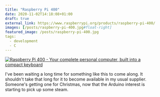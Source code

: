 ```yaml
---
title: "Raspberry Pi 400"
date: 2020-11-02T14:18:08+01:00
draft: true
external_link: https://www.raspberrypi.org/products/raspberry-pi-400/
images: [/posts/raspberry-pi-400.jpg#float-right]
featured_image: /posts/raspberry-pi-400.jpg
tags:
  - development
  - C
---
```


[![Raspberry Pi 400 - Your complete personal computer, built into a compact keyboard](/posts/raspberry-pi-400.jpg#float-right)](https://www.raspberrypi.org/products/raspberry-pi-400/)

I've been waiting a long time for something like this to come along. It shouldn't take that long for it to become available in my usual supplier.
Someone's getting one for Christmas, now that the Arduino interest is starting to pick up some steam.

